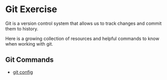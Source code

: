 # Git Exercise

Git is a version control system that allows us to track changes and commit them to history.

Here is a growing collection of resources and helpful commands to know when working with git.


## Git Commands

- [git config](./Commands/Config.md)